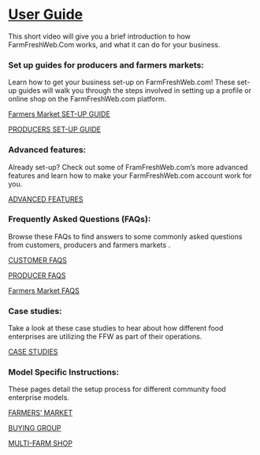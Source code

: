 # [User Guide](https://farmfreshweb.com/user-guide)

This short video will give you a brief introduction to how FarmFreshWeb.Com works, and what it can do for your business.

### Set up guides for producers and farmers markets:

Learn how to get your business set-up on FarmFreshWeb.com! These set-up guides will walk you through the steps involved in setting up a profile or online shop on the FarmFreshWeb.com platform.

[Farmers Market SET-UP GUIDE](/hubs-set-up-guide.md)

[PRODUCERS SET-UP GUIDE](/producer-set-up-guide.md)

### Advanced features:

Already set-up? Check out some of FramFreshWeb.com’s more advanced features and learn how to make your FarmFreshWeb.com account work for you.

[ADVANCED FEATURES](/advanced-features.md)

### Frequently Asked Questions \(FAQs\):

Browse these FAQs to find answers to some commonly asked questions from customers, producers and farmers markets .

[CUSTOMER FAQS](/customer-faqs.md)

[PRODUCER FAQS](/producer-faqs.md)

[Farmers Market FAQS](/hub-faqs.md)

### Case studies:

Take a look at these case studies to hear about how different food enterprises are utilizing the FFW as part of their operations.

[CASE STUDIES](/case-studies.md)

### Model Specific Instructions:

These pages detail the setup process for different community food enterprise models.

[FARMERS’ MARKET](/farmers-markets.md)

[BUYING GROUP](/buying-group.md)

[MULTI-FARM SHOP](/multi-farm-shop.md)

